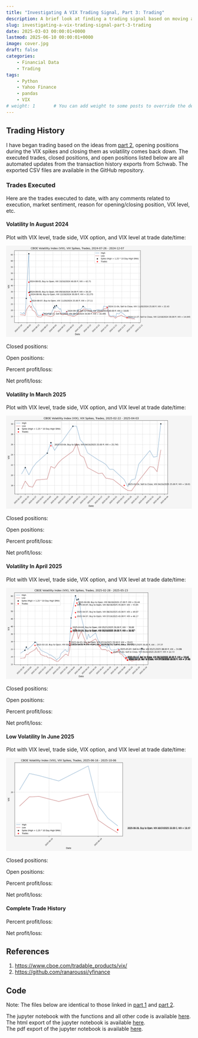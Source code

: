 ```yaml
---
title: "Investigating A VIX Trading Signal, Part 3: Trading"
description: A brief look at finding a trading signal based on moving averages of the VIX.
slug: investigating-a-vix-trading-signal-part-3-trading
date: 2025-03-03 00:00:01+0000
lastmod: 2025-06-10 00:00:01+0000
image: cover.jpg
draft: false
categories:
    - Financial Data
    - Trading
tags:
    - Python
    - Yahoo Finance
    - pandas
    - VIX
# weight: 1       # You can add weight to some posts to override the default sorting (date descending)
---
```


## Trading History

I have began trading based on the ideas from [part 2](/2025/03/02/investigating-a-vix-trading-signal-part-2-finding-a-signal/), opening positions during the VIX spikes and closing them as volatility comes back down. The executed trades, closed positions, and open positions listed below are all automated updates from the transaction history exports from Schwab. The exported CSV files are available in the GitHub repository.

### Trades Executed

Here are the trades executed to date, with any comments related to execution, market sentiment, reason for opening/closing position, VIX level, etc.

<!-- INSERT_10_Trades_Executed_HERE -->

#### Volatility In August 2024

Plot with VIX level, trade side, VIX option, and VIX level at trade date/time:

![VIX Level, Trades](11_VIX_Spike_Trades_2024-07-26_2024-12-07.png)

Closed positions:

<!-- INSERT_11_Closed_Positions_2024-09-18_2024-12-18_2024-08-05_2024-11-27_HERE -->

Open positions:

<!-- INSERT_11_Open_Positions_2024-09-18_2024-12-18_2024-08-05_2024-11-27_HERE -->

Percent profit/loss: <!-- INSERT_11_Percent_PnL_2024-09-18_2024-12-18_2024-08-05_2024-11-27_HERE -->

Net profit/loss: <!-- INSERT_11_PnL_2024-09-18_2024-12-18_2024-08-05_2024-11-27_HERE -->

#### Volatility In March 2025

Plot with VIX level, trade side, VIX option, and VIX level at trade date/time:

![VIX Level, Trades](12_VIX_Spike_Trades_2025-02-22_2025-04-03.png)

Closed positions:

<!-- INSERT_12_Closed_Positions_2025-04-16_2025-04-16_2025-03-04_2025-03-24_HERE -->

Open positions:

<!-- INSERT_12_Open_Positions_2025-04-16_2025-04-16_2025-03-04_2025-03-24_HERE -->

Percent profit/loss: <!-- INSERT_12_Percent_PnL_2025-04-16_2025-04-16_2025-03-04_2025-03-24_HERE -->

Net profit/loss: <!-- INSERT_12_PnL_2025-04-16_2025-04-16_2025-03-04_2025-03-24_HERE -->

#### Volatility In April 2025

Plot with VIX level, trade side, VIX option, and VIX level at trade date/time:

![VIX Level, Trades](13_VIX_Spike_Trades_2025-02-28_2025-05-23.png)

Closed positions:

<!-- INSERT_13_Closed_Positions_2025-05-21_2025-08-20_2025-03-10_2025-05-13_HERE -->

Open positions:

<!-- INSERT_13_Open_Positions_2025-05-21_2025-08-20_2025-03-10_2025-05-13_HERE -->

Percent profit/loss: <!-- INSERT_13_Percent_PnL_2025-05-21_2025-08-20_2025-03-10_2025-05-13_HERE -->

Net profit/loss: <!-- INSERT_13_PnL_2025-05-21_2025-08-20_2025-03-10_2025-05-13_HERE -->

#### Low Volatility In June 2025

Plot with VIX level, trade side, VIX option, and VIX level at trade date/time:

![VIX Level, Trades](14_VIX_Spike_Trades_2025-06-16_2025-10-06.png)

Closed positions:

<!-- INSERT_14_Closed_Positions_2025-09-17_2025-10-22_2025-06-26_2025-09-26_HERE -->

Open positions:

<!-- INSERT_14_Open_Positions_2025-09-17_2025-10-22_2025-06-26_2025-09-26_HERE -->

Percent profit/loss: <!-- INSERT_14_Percent_PnL_2025-09-17_2025-10-22_2025-06-26_2025-09-26_HERE -->

Net profit/loss: <!-- INSERT_14_PnL_2025-09-17_2025-10-22_2025-06-26_2025-09-26_HERE -->

#### Complete Trade History

Percent profit/loss: <!-- INSERT_99_Percent_PnL_None_None_None_None_HERE -->

Net profit/loss: <!-- INSERT_99_PnL_None_None_None_None_HERE -->

## References

1. https://www.cboe.com/tradable_products/vix/
2. https://github.com/ranaroussi/yfinance

## Code

Note: The files below are identical to those linked in [part 1](/2025/03/01/investigating-a-vix-trading-signal-part-1-vix-and-vvix/#code) and [part 2](/2025/03/02/investigating-a-vix-trading-signal-part-2-finding-a-signal/#code).

The jupyter notebook with the functions and all other code is available [here](investigating-a-vix-trading-signal-part-3-trading.ipynb).</br>
The html export of the jupyter notebook is available [here](investigating-a-vix-trading-signal-part-3-trading.html).</br>
The pdf export of the jupyter notebook is available [here](investigating-a-vix-trading-signal-part-3-trading.pdf).